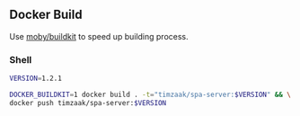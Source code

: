 ## Docker Build
Use [moby/buildkit](https://github.com/moby/buildkit) to speed up building process.

### Shell
```bash
VERSION=1.2.1

DOCKER_BUILDKIT=1 docker build . -t="timzaak/spa-server:$VERSION" && \
docker push timzaak/spa-server:$VERSION
```
